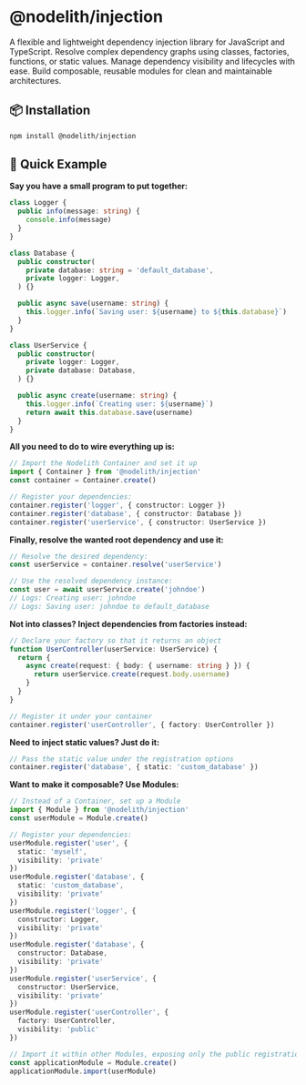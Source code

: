# @nodelith/injection

A flexible and lightweight dependency injection library for JavaScript and TypeScript. Resolve complex dependency graphs using classes, factories, functions, or static values. Manage dependency visibility and lifecycles with ease. Build composable, reusable modules for clean and maintainable architectures.

## 📦 Installation

```bash
npm install @nodelith/injection
```

## 🚀 Quick Example

**Say you have a small program to put together:**

```typescript
class Logger {
  public info(message: string) {
    console.info(message)
  }
}

class Database {
  public constructor(
    private database: string = 'default_database',
    private logger: Logger,
  ) {}

  public async save(username: string) {
    this.logger.info(`Saving user: ${username} to ${this.database}`)
  }
}

class UserService {
  public constructor(
    private logger: Logger,
    private database: Database,
  ) {}

  public async create(username: string) {
    this.logger.info(`Creating user: ${username}`)
    return await this.database.save(username)
  }
}
```

**All you need to do to wire everything up is:**

```typescript
// Import the Nodelith Container and set it up
import { Container } from '@nodelith/injection'
const container = Container.create()

// Register your dependencies:
container.register('logger', { constructor: Logger })
container.register('database', { constructor: Database })
container.register('userService', { constructor: UserService })
```

**Finally, resolve the wanted root dependency and use it:**

```typescript
// Resolve the desired dependency:
const userService = container.resolve('userService')

// Use the resolved dependency instance:
const user = await userService.create('johndoe')
// Logs: Creating user: johndoe
// Logs: Saving user: johndoe to default_database
```

**Not into classes? Inject dependencies from factories instead:**

```typescript
// Declare your factory so that it returns an object
function UserController(userService: UserService) {
  return {
    async create(request: { body: { username: string } }) {
      return userService.create(request.body.username)
    }
  }
}

// Register it under your container
container.register('userController', { factory: UserController })
```

**Need to inject static values? Just do it:**

```typescript
// Pass the static value under the registration options
container.register('database', { static: 'custom_database' })
```

**Want to make it composable? Use Modules:**

```typescript
// Instead of a Container, set up a Module
import { Module } from '@nodelith/injection'
const userModule = Module.create()

// Register your dependencies:
userModule.register('user', {
  static: 'myself',
  visibility: 'private'
})
userModule.register('database', {
  static: 'custom_database',
  visibility: 'private'
})
userModule.register('logger', {
  constructor: Logger,
  visibility: 'private'
})
userModule.register('database', {
  constructor: Database,
  visibility: 'private'
})
userModule.register('userService', {
  constructor: UserService,
  visibility: 'private'
})
userModule.register('userController', {
  factory: UserController,
  visibility: 'public'
})

// Import it within other Modules, exposing only the public registrations:
const applicationModule = Module.create()
applicationModule.import(userModule)
```
